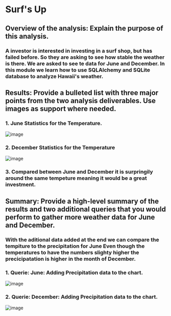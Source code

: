 # Surf's Up
## Overview of the analysis: Explain the purpose of this analysis.
### A investor is interested in investing in a surf shop, but has failed before. So they are asking to see how stable the weather is there. We are asked to see te data for June and December. In this module we learn how to use SQLAlchemy and SQLite database to analyze Hawaii's weather.
## Results: Provide a bulleted list with three major points from the two analysis deliverables. Use images as support where needed.
### 1. June Statistics for the Temperature.
![image](https://user-images.githubusercontent.com/99035696/165673719-73695326-2c9e-4473-9454-bb991d2817aa.png)
### 2. December Statistics for the Temperature
![image](https://user-images.githubusercontent.com/99035696/165673998-9566b56f-88d3-42c8-9065-30935a88cd03.png)
### 3. Compared between June and December it is surpringily around the same tempeture meaning it would be a great investment.
## Summary: Provide a high-level summary of the results and two additional queries that you would perform to gather more weather data for June and December.
###  With the aditional data added at the end we can compare the tempiture to the precipitation for June Even though the temperatures to have the numbers slighty higher the precicipatation is higher in the month of December.
### 1. Querie: June: Adding Precipitation data to the chart.
![image](https://user-images.githubusercontent.com/99035696/165677614-2532837f-fe53-4a50-ac0b-7a64f12eab54.png)
### 2. Querie: December: Adding Precipitation data to the chart.
![image](https://user-images.githubusercontent.com/99035696/165677651-d6ed4da3-2c0e-493d-9db7-194085e57a1c.png)
